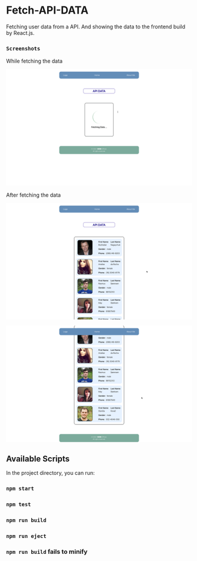 # Fetch-API-DATA
Fetching user data from a API. And showing the data to the frontend build by React.js.

### `Screenshots`

While fetching the data

![While fetching the data](<Screenshot 2024-05-03 at 00.23.28.png>)


After fetching the data

![After fetching the data](<Screenshot 2024-05-03 at 00.32.29.png>)

![After fetching the data](<Screenshot 2024-05-03 at 00.23.50.png>)



## Available Scripts

In the project directory, you can run:

### `npm start`

### `npm test`

### `npm run build`

### `npm run eject`

### `npm run build` fails to minify
